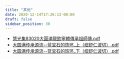 ```yaml
---
title: "其他"
date: 2020-12-14T17:26:13-08:00
draft: false
sidebar_position: 30
---
```



- [慧光集83020大圓滿龍欽寧體傳承祖師傳.pdf](https://hdcx.s3.ap-northeast-1.wasabisys.com/hdv/docs/%E5%8E%86%E5%8F%B2%E4%BC%A0%E8%AE%B0/83020%E5%A4%A7%E5%9C%93%E6%BB%BF%E9%BE%8D%E6%AC%BD%E5%AF%A7%E9%AB%94%E5%82%B3%E6%89%BF%E7%A5%96%E5%B8%AB%E5%82%B3.pdf)
- [大圆满传承源流--蓝宝石的饰环_上（纽舒仁波切）.pdf](https://hdcx.s3.ap-northeast-1.wasabisys.com/hdv/docs/%E5%8E%86%E5%8F%B2%E4%BC%A0%E8%AE%B0/%E5%A4%A7%E5%9C%86%E6%BB%A1%E4%BC%A0%E6%89%BF%E6%BA%90%E6%B5%81--%E8%93%9D%E5%AE%9D%E7%9F%B3%E7%9A%84%E9%A5%B0%E7%8E%AF_%E4%B8%8A%EF%BC%88%E7%BA%BD%E8%88%92%E4%BB%81%E6%B3%A2%E5%88%87%EF%BC%89.pdf)
- [大圆满传承源流--蓝宝石的饰环_下（纽舒仁波切）.pdf](https://hdcx.s3.ap-northeast-1.wasabisys.com/hdv/docs/%E5%8E%86%E5%8F%B2%E4%BC%A0%E8%AE%B0/%E5%A4%A7%E5%9C%86%E6%BB%A1%E4%BC%A0%E6%89%BF%E6%BA%90%E6%B5%81--%E8%93%9D%E5%AE%9D%E7%9F%B3%E7%9A%84%E9%A5%B0%E7%8E%AF_%E4%B8%8B%EF%BC%88%E7%BA%BD%E8%88%92%E4%BB%81%E6%B3%A2%E5%88%87%EF%BC%89.pdf)

